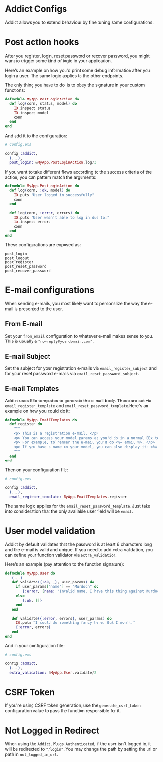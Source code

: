 # Addict Configs

Addict allows you to extend behaviour by fine tuning some configurations.

# Post action hooks

After you register, login, reset password or recover password, you might want to trigger some kind of logic in your application.

Here's an example on how you'd print some debug information after you login a user. The same logic applies to the other endpoints.

The only thing you have to do, is to obey the signature in your custom functions:

```elixir
defmodule MyApp.PostLoginAction do
  def log(conn, status, model) do
    IO.inspect status
    IO.inspect model
    conn
  end
end
```

And add it to the configuration:

```elixir
# config.exs

config :addict,
  (...),
  post_login: &MyApp.PostLoginAction.log/3
```

If you want to take different flows according to the success criteria of the action, you can pattern match the arguments:

```elixir
defmodule MyApp.PostLoginAction do
  def log(conn, :ok, model) do
    IO.puts "User logged in successfully"
    conn
  end

  def log(conn, :error, errors) do
    IO.puts "User wasn't able to log in due to:"
    IO.inspect errors
    conn
  end
end
```

These configurations are exposed as:
```
post_login
post_logout
post_register
post_reset_password
post_recover_password
```

# E-mail configurations

When sending e-mails, you most likely want to personalize the way the e-mail is presented to the user.

## From E-mail

Set your `from_email` configuration to whatever e-mail makes sense to you. This is usually a `"no-reply@yourdomain.com"`.

## E-mail Subject

Set the subject for your registration e-mails via `email_register_subject` and for your reset password e-mails via `email_reset_password_subject`.

## E-mail Templates

Addict uses EEx templates to generate the e-mail body. These are set via `email_register_template` and `email_reset_password_template`.Here's an example on how you could do it:

```elixir
defmodule MyApp.EmailTemplates do
  def register do
    """
    <p> This is a registration e-mail. </p>
    <p> You can access your model params as you'd do in a normal EEx template</p>
    <p> For example, to render the e-mail you'd do <%= email %>. </p>
    <p> If you have a name on your model, you can also display it: <%= name %>. </p>
    """
  end
end
```

Then on your configuration file:

```elixir
# config.exs

config :addict,
  (...),
  email_register_template: MyApp.EmailTemplates.register
```

The same logic applies for the `email_reset_password_template`. Just take into consideration that the only available user field will be `email`.

# User model validation

Addict by default validates that the password is at least 6 characters long and the e-mail is valid and unique. If you need to add extra validation, you can define your function validator via `extra_validation`.

Here's an example (pay attention to the function signature):

```elixir
defmodule MyApp.User do
   (...)
   def validate({:ok, _}, user_params) do
     if user_params["name"] == "Murdoch" do
        {:error, [name: "Invalid name. I have this thing against Murdoch."]}
     else
        {:ok, []}
     end
   end

   def validate({:error, errors}, user_params) do
     IO.puts "I could do something fancy here. But I won't."
     {:error, errors}
   end
end
```

And in your configuration file:

```elixir
# config.exs

config :addict,
  (...),
  extra_validation: &MyApp.User.validate/2
```

# CSRF Token

If you're using CSRF token generation, use the `generate_csrf_token` configuration value to pass the function responsible for it.

# Not Logged in Redirect

When using the `Addict.Plugs.Authenticated`, if the user isn't logged in, it will be redirected to `"/login"`. You may change the path by setting the url or path in `not_logged_in_url`.
